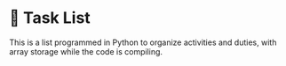 # 📃 **Task List** 

This is a list programmed in Python to organize activities and duties, with array storage while the code is compiling.
